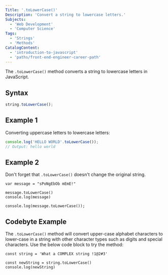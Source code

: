 ```yaml
---
Title: '.toLowerCase()'
Description: 'Convert a string to lowercase letters.'
Subjects:
  - 'Web Development'
  - 'Computer Science'
Tags:
  - 'Strings'
  - 'Methods'
CatalogContent:
  - 'introduction-to-javascript'
  - 'paths/front-end-engineer-career-path'
---
```


The `.toLowerCase()` method converts a string to lowercase letters in JavaScript.

## Syntax

```js
string.toLowerCase();
```

## Example 1

Converting uppercase letters to lowercase letters:

```js
console.log('HELLO WORLD'.toLowerCase());
// Output: hello world
```

## Example 2

Don't forget that `.toLowerCase()` doesn't change the original string.

```codebyte/js
var message = "sPoNgEbOb mEmE!"

message.toLowerCase()
console.log(message)

console.log(message.toLowerCase());
```

## Codebyte Example

The `.toLowerCase()` method will convert upper-case alphabet characters to lower-case in a string with other character types such as digits and special characters. Use the below code block to try the method:

```codebyte/js
const string = 'What a COMPLEX string !1@2#3'

const newString = string.toLowerCase()
console.log(newString)
```
